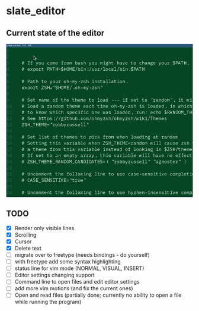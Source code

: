# slate_editor
## Current state of the editor
![Demo](./assets/demo.gif)

## TODO
- [x] Render only visible lines
- [x] Scrolling
- [x] Cursor
- [x] Delete text
- [ ] migrate over to freetype (needs bindings - do yourself)
- [ ] with freetype add some syntax highlighting
- [ ] status line for vim mode (NORMAL, VISUAL, INSERT)
- [ ] Editor settings changing support
- [ ] Command line to open files and edit editor settings
- [ ] add more vim motions (and fix the current ones)
- [ ] Open and read files (partially done; currently no ability to open a file while running the program)
